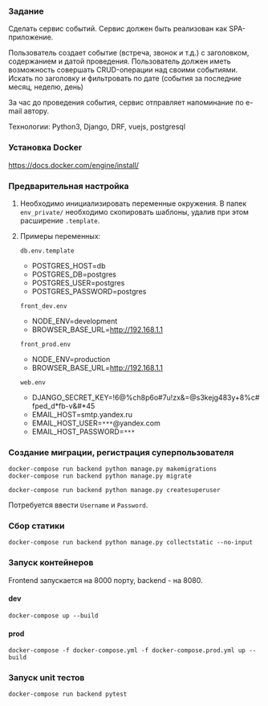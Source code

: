 ### Задание

Сделать сервис событий.
Сервис должен быть реализован как SPA-приложение.

Пользователь создает событие (встреча, звонок и т.д.) с заголовком, содержанием и датой проведения. 
Пользователь должен иметь возможность совершать CRUD-операции над своими событиями. 
Искать по заголовку и фильтровать по дате (события за последние месяц, неделю, день)

За час до проведения события, сервис отправляет напоминание по e-mail автору.

Технологии:
Python3, Django, DRF, vuejs, postgresql


### Установка Docker

https://docs.docker.com/engine/install/

### Предварительная настройка

1. Необходимо инициализировать переменные окружения.
В папек `env_private/` необходимо скопировать шаблоны, удалив при этом расширение `.template`.

2. Примеры переменных:
    
    `db.env.template`
    
    - POSTGRES_HOST=db
    - POSTGRES_DB=postgres
    - POSTGRES_USER=postgres
    - POSTGRES_PASSWORD=postgres
    
    `front_dev.env`
    
    - NODE_ENV=development
    - BROWSER_BASE_URL=http://192.168.1.1

    `front_prod.env`
    
    - NODE_ENV=production
    - BROWSER_BASE_URL=http://192.168.1.1
    
    `web.env`
    
    - DJANGO_SECRET_KEY=!6@%ch8p6o#7u!zx&=@s3kejg483y+8%c#fped_d*fb-v&#*45
    - EMAIL_HOST=smtp.yandex.ru
    - EMAIL_HOST_USER=`***`@yandex.com
    - EMAIL_HOST_PASSWORD=`***`

### Создание миграции, регистрация суперпользователя

    docker-compose run backend python manage.py makemigrations
    docker-compose run backend python manage.py migrate
>
    docker-compose run backend python manage.py createsuperuser

Потребуется ввести `Username` и `Password`.


### Сбор статики
    docker-compose run backend python manage.py collectstatic --no-input


### Запуск контейнеров

Frontend запускается на 8000 порту, backend - на 8080.

#### dev

    docker-compose up --build

#### prod

    docker-compose -f docker-compose.yml -f docker-compose.prod.yml up --build


### Запуск unit тестов
    docker-compose run backend pytest

